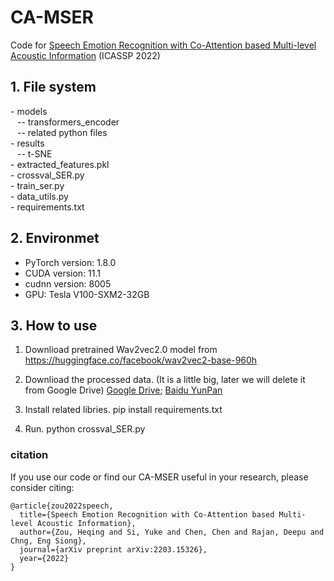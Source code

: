 
# CA-MSER
Code for [Speech Emotion Recognition with Co-Attention based Multi-level Acoustic Information](https://arxiv.org/abs/2203.15326) (ICASSP 2022)


## 1. File system
\- models
<br> &ensp;  -- transformers_encoder
<br> &ensp;  -- related python files
<br>
\- results
<br> &ensp;  -- t-SNE
<br>
\- extracted_features.pkl
<br>
\- crossval_SER.py
<br>
\- train_ser.py
<br>
\- data_utils.py
<br>
\- requirements.txt

## 2. Environmet
- PyTorch version:  1.8.0
- CUDA version:  11.1
- cudnn version:  8005
- GPU:  Tesla V100-SXM2-32GB

## 3. How to use
 1. Downlioad pretrained Wav2vec2.0 model from https://huggingface.co/facebook/wav2vec2-base-960h
 2. Downlioad the processed data. (It is a little big, later we will delete it from Google Drive)
 [Google Drive](https://drive.google.com/file/d/1B0RU9jANAKbUfPG4q8iaq67X6x8yOwu9/view?usp=sharing); 
 [Baidu YunPan](https://pan.baidu.com/s/1MmmTrJ6nwQvlUiEWlDQhSw?pwd=q9gd)

 4. Install related libries. pip install requirements.txt
 5. Run. python crossval_SER.py

### citation
If you use our code or find our CA-MSER useful in your research, please consider citing:

    @article{zou2022speech,
      title={Speech Emotion Recognition with Co-Attention based Multi-level Acoustic Information},
      author={Zou, Heqing and Si, Yuke and Chen, Chen and Rajan, Deepu and Chng, Eng Siong},
      journal={arXiv preprint arXiv:2203.15326},
      year={2022}
    }


